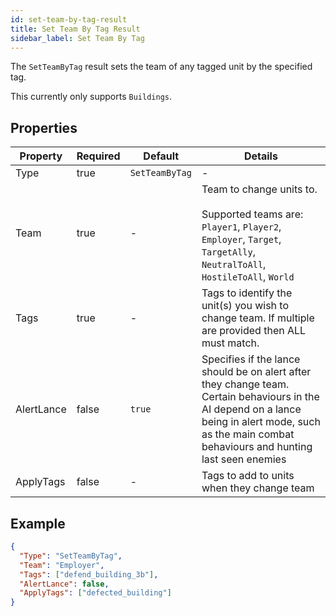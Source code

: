 ```yaml
---
id: set-team-by-tag-result
title: Set Team By Tag Result
sidebar_label: Set Team By Tag
---
```


The `SetTeamByTag` result sets the team of any tagged unit by the specified tag.

This currently only supports `Buildings`.

## Properties

| Property   | Required | Default        | Details                                                                                                                                                                                                |
| ---------- | -------- | -------------- | ------------------------------------------------------------------------------------------------------------------------------------------------------------------------------------------------------ |
| Type       | true     | `SetTeamByTag` | -                                                                                                                                                                                                      |
| Team       | true     | -              | Team to change units to.<br /><br />Supported teams are: `Player1`, `Player2`, `Employer`, `Target`, `TargetAlly`, `NeutralToAll`, `HostileToAll`, `World`                                             |
| Tags       | true     | -              | Tags to identify the unit(s) you wish to change team. If multiple are provided then ALL must match.                                                                                                    |
| AlertLance | false    | `true`         | Specifies if the lance should be on alert after they change team. Certain behaviours in the AI depend on a lance being in alert mode, such as the main combat behaviours and hunting last seen enemies |
| ApplyTags  | false    | -              | Tags to add to units when they change team                                                                                                                                                             |

## Example

```json
{
  "Type": "SetTeamByTag",
  "Team": "Employer",
  "Tags": ["defend_building_3b"],
  "AlertLance": false,
  "ApplyTags": ["defected_building"]
}
```
